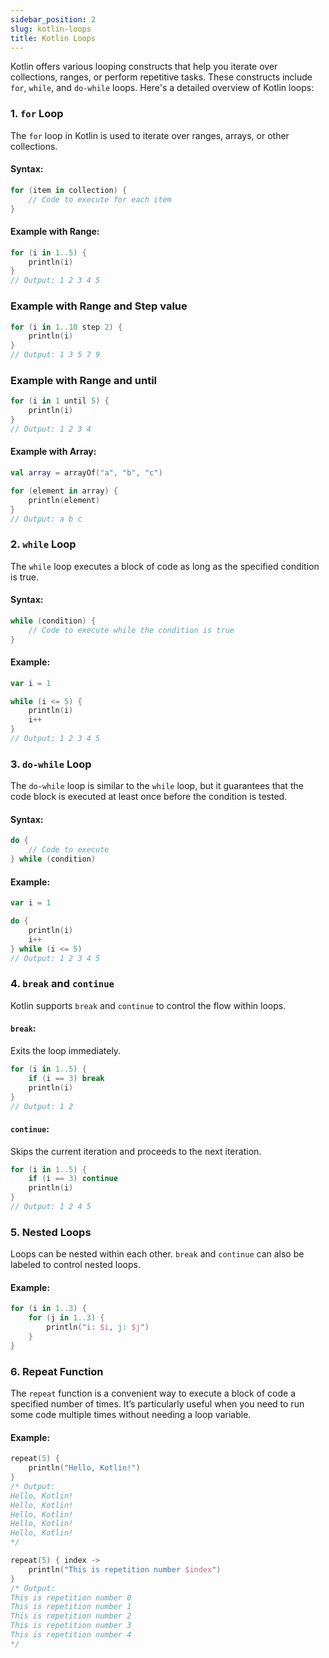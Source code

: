```yaml
---
sidebar_position: 2
slug: kotlin-loops
title: Kotlin Loops
---
```


Kotlin offers various looping constructs that help you iterate over collections, ranges, or perform repetitive tasks. These constructs include `for`, `while`, and `do-while` loops. Here's a detailed overview of Kotlin loops:


### 1. **`for` Loop**
The `for` loop in Kotlin is used to iterate over ranges, arrays, or other collections.

#### **Syntax**:
```kotlin
for (item in collection) {
    // Code to execute for each item
}
```

#### **Example with Range**:
```kotlin
for (i in 1..5) {
    println(i)
}
// Output: 1 2 3 4 5
```

### **Example with Range and Step value**
```kotlin
for (i in 1..10 step 2) {
    println(i) 
}
// Output: 1 3 5 7 9
```

### **Example with Range and until**
```kotlin
for (i in 1 until 5) {
    println(i) 
}
// Output: 1 2 3 4
```

#### **Example with Array**:
```kotlin
val array = arrayOf("a", "b", "c")

for (element in array) {
    println(element)
}
// Output: a b c
```


### 2. **`while` Loop**
The `while` loop executes a block of code as long as the specified condition is true.

#### **Syntax**:
```kotlin
while (condition) {
    // Code to execute while the condition is true
}
```

#### **Example**:
```kotlin
var i = 1

while (i <= 5) {
    println(i)
    i++
}
// Output: 1 2 3 4 5
```

### 3. **`do-while` Loop**
The `do-while` loop is similar to the `while` loop, but it guarantees that the code block is executed at least once before the condition is tested.

#### **Syntax**:
```kotlin
do {
    // Code to execute
} while (condition)
```

#### **Example**:
```kotlin
var i = 1

do {
    println(i)
    i++
} while (i <= 5)
// Output: 1 2 3 4 5
```

### 4. **`break` and `continue`**
Kotlin supports `break` and `continue` to control the flow within loops.

#### **`break`**:
Exits the loop immediately.

```kotlin
for (i in 1..5) {
    if (i == 3) break
    println(i)
}
// Output: 1 2
```

#### **`continue`**:
Skips the current iteration and proceeds to the next iteration.

```kotlin
for (i in 1..5) {
    if (i == 3) continue
    println(i)
}
// Output: 1 2 4 5
```

### 5. **Nested Loops**
Loops can be nested within each other. `break` and `continue` can also be labeled to control nested loops.

#### **Example**:
```kotlin
for (i in 1..3) {
    for (j in 1..3) {
        println("i: $i, j: $j")
    }
}
```
### 6. **Repeat Function**
The `repeat` function is a convenient way to execute a block of code a specified number of times. It’s particularly useful when you need to run some code multiple times without needing a loop variable.

#### **Example**:
```kotlin
repeat(5) { 
    println("Hello, Kotlin!")
}
/* Output:
Hello, Kotlin!
Hello, Kotlin!
Hello, Kotlin!
Hello, Kotlin!
Hello, Kotlin!
*/
```

```kotlin
repeat(5) { index ->
    println("This is repetition number $index")
}
/* Output:
This is repetition number 0
This is repetition number 1
This is repetition number 2
This is repetition number 3
This is repetition number 4
*/
```